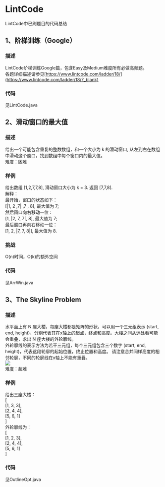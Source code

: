 # LintCode
LintCode中已刷题目的代码总结

## 1、阶梯训练（Google）
### 描述<br>
LintCode阶梯训练Google篇，包含Easy及Medium难度所有必做高频题。<br>
各题详细描述请参见[https://www.lintcode.com/ladder/18/](https://www.lintcode.com/ladder/18/?_blank)

### 代码<br>
见LintCode.java

## 2、滑动窗口的最大值

### 描述<br>
给出一个可能包含重复的整数数组，和一个大小为 k 的滑动窗口, 从左到右在数组中滑动这个窗口，找到数组中每个窗口内的最大值。<br>
难度：困难<br>
### 样例<br>
给出数组 [1,2,7,7,8], 滑动窗口大小为 k = 3. 返回 [7,7,8].<br>
解释：<br>
最开始，窗口的状态如下：<br>
[|1, 2 ,7| ,7 , 8], 最大值为 7;<br>
然后窗口向右移动一位：<br>
[1, |2, 7, 7|, 8], 最大值为 7;<br>
最后窗口再向右移动一位：<br>
[1, 2, |7, 7, 8|], 最大值为 8.<br>
### 挑战<br>
O(n)时间，O(k)的额外空间<br>

### 代码<br>
见ArrWin.java

## 3、The Skyline Problem

### 描述<br>
水平面上有 N 座大楼，每座大楼都是矩阵的形状，可以用一个三元组表示 (start, end, height)，分别代表其在x轴上的起点，终点和高度。大楼之间从远处看可能会重叠，求出 N 座大楼的外轮廓线。<br>
外轮廓线的表示方法为若干三元组，每个三元组包含三个数字 (start, end, height)，代表这段轮廓的起始位置，终止位置和高度。
请注意合并同样高度的相邻轮廓，不同的轮廓线在x轴上不能有重叠。<br>
![ ](https://lintcode-media.s3.amazonaws.com/problem/jiuzhang3.jpg)<br>
难度：超难<br>
### 样例<br>
给出三座大楼：<br>
[<br>
  [1, 3, 3],<br>
  [2, 4, 4],<br>
  [5, 6, 1]<br>
]<br>
外轮廓线为：<br>
[<br>
  [1, 2, 3],<br>
  [2, 4, 4],<br>
  [5, 6, 1]<br>
]<br>

### 代码<br>
见OutlineOpt.java
